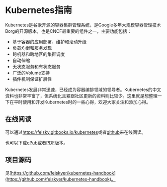 # Kubernetes指南

Kubernetes是谷歌开源的容器集群管理系统，是Google多年大规模容器管理技术Borg的开源版本，也是CNCF最重要的组件之一，主要功能包括：

- 基于容器的应用部署、维护和滚动升级
- 负载均衡和服务发现
- 跨机器和跨地区的集群调度
- 自动伸缩
- 无状态服务和有状态服务
- 广泛的Volume支持
- 插件机制保证扩展性

Kubernetes发展非常迅速，已经成为容器编排领域的领导者。Kubernetes的中文资料也非常丰富了，但系统化且紧跟社区更新的资料则比较少。这里就是想整理一下在平时使用和开发Kubernetes时的一些心得，欢迎大家关注和添加心得。

## 在线阅读

可以通过<https://feisky.gitbooks.io/kubernetes>或者[github](https://github.com/feiskyer/kubernetes-handbook/blob/master/SUMMARY.md)来在线阅读。

也可以下载[ePub](https://www.gitbook.com/download/epub/book/feisky/kubernetes)或者[PDF](https://www.gitbook.com/download/pdf/book/feisky/kubernetes)版本。

## 项目源码

见[https://github.com/feiskyer/kubernetes-handbook](https://github.com/feiskyer/kubernetes-handbook)。

